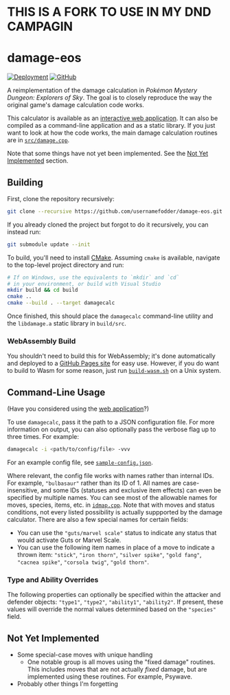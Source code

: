 # THIS IS A FORK TO USE IN MY DND CAMPAGIN

# damage-eos
[![Deployment](https://github.com/UsernameFodder/damage-eos/actions/workflows/deploy.yml/badge.svg)](https://usernamefodder.github.io/damage-eos/)
[![GitHub](https://img.shields.io/github/license/usernamefodder/damage-eos)](LICENSE.txt)

A reimplementation of the damage calculation in _Pokémon Mystery Dungeon: Explorers of Sky_. The goal is to closely reproduce the way the original game's damage calculation code works.

This calculator is available as an [interactive web application](https://usernamefodder.github.io/damage-eos/). It can also be compiled as a command-line application and as a static library. If you just want to look at how the code works, the main damage calculation routines are in [`src/damage.cpp`](src/damage.cpp).

Note that some things have not yet been implemented. See the [Not Yet Implemented](#not-yet-implemented) section.

## Building
First, clone the repository recursively:
```sh
git clone --recursive https://github.com/usernamefodder/damage-eos.git
```
If you already cloned the project but forgot to do it recursively, you can instead run:
```sh
git submodule update --init
```

To build, you'll need to install [CMake](https://cmake.org/install/). Assuming `cmake` is available, navigate to the top-level project directory and run:
```sh
# If on Windows, use the equivalents to `mkdir` and `cd`
# in your environment, or build with Visual Studio
mkdir build && cd build
cmake ..
cmake --build . --target damagecalc
```
Once finished, this should place the `damagecalc` command-line utility and the `libdamage.a` static library in `build/src`.

### WebAssembly Build
You shouldn't need to build this for WebAssembly; it's done automatically and deployed to a [GitHub Pages site](https://usernamefodder.github.io/damage-eos/) for easy use. However, if you do want to build to Wasm for some reason, just run [`build-wasm.sh`](build-wasm.sh) on a Unix system.

## Command-Line Usage
(Have you considered using the [web application](https://usernamefodder.github.io/damage-eos/)?)

To use `damagecalc`, pass it the path to a JSON configuration file. For more information on output, you can also optionally pass the verbose flag up to three times. For example:
```sh
damagecalc -i <path/to/config/file> -vvv
```
For an example config file, see [`sample-config.json`](sample-config.json).

Where relevant, the config file works with names rather than internal IDs. For example, `"bulbasaur"` rather than its ID of 1. All names are case-insensitive, and some IDs (statuses and exclusive item effects) can even be specified by multiple names. You can see most of the allowable names for moves, species, items, etc. in [`idmap.cpp`](src/idmap.cpp). Note that with moves and status conditions, not every listed possibility is actually suppported by the damage calculator. There are also a few special names for certain fields:

- You can use the `"guts/marvel scale"` status to indicate any status that would activate Guts or Marvel Scale.
- You can use the following item names in place of a move to indicate a thrown item: `"stick"`, `"iron thorn"`, `"silver spike"`, `"gold fang"`, `"cacnea spike"`, `"corsola twig"`, `"gold thorn"`.

### Type and Ability Overrides
The following properties can optionally be specified within the attacker and defender objects: `"type1"`, `"type2"`, `"ability1"`, `"ability2"`. If present, these values will override the normal values determined based on the `"species"` field.

## Not Yet Implemented
- Some special-case moves with unique handling
  - One notable group is all moves using the "fixed damage" routines. This includes moves that are not actually _fixed_ damage, but are implemented using these routines. For example, Psywave.
- Probably other things I'm forgetting
